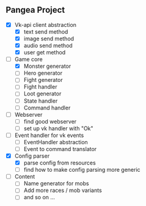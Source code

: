 ## Pangea Project

- [x] Vk-api client abstraction
    - [x] text send method
    - [x] image send method
    - [x] audio send method
    - [x] user get method
- [ ] Game core
    - [x] Monster generator
    - [ ] Hero generator
    - [ ] Fight generator
    - [ ] Fight handler
    - [ ] Loot generator
    - [ ] State handler
    - [ ] Command handler
- [ ] Webserver
    - [ ] find good webserver
    - [ ] set up vk handler with "Ok"
- [ ] Event handler for vk events
    - [ ] EventHandler abstraction
    - [ ] Event to command translator
- [x] Config parser
    - [x] parse config from resources
    - [ ] find how to make config parsing more generic
- [ ] Content
    - [ ] Name generator for mobs
    - [ ] Add more races / mob variants
    - [ ] and so on ...